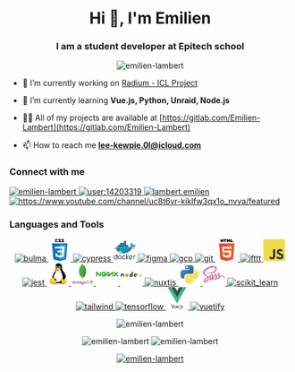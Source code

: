 <!-- ```html -->
<h1 align="center">Hi 👋, I'm Emilien</h1>
<h3 align="center">I am a student developer at Epitech school</h3>

<p align="center">
  <img
    src="https://komarev.com/ghpvc/?username=emilien-lambert&label=Profile%20views&color=0e75b6&style=flat"
    alt="emilien-lambert"
  />
</p>
<!-- ``` -->

- 🔭 I’m currently working on [Radium - ICL Project](http://icl.emilien-lambert.com/)

- 🌱 I’m currently learning **Vue.js, Python, Unraid, Node.js**

- 👨‍💻 All of my projects are available at [https://gitlab.com/Emilien-Lambert](https://gitlab.com/Emilien-Lambert)

- 📫 How to reach me **lee-kewpie.0l@icloud.com**

<!-- ```html -->
<h3 style="text-align: left">Connect with me</h3>
<p>
  <a href="https://linkedin.com/in/emilien-lambert" target="blank">
    <img
      src="https://raw.githubusercontent.com/rahuldkjain/github-profile-readme-generator/master/src/images/icons/Social/linked-in-alt.svg"
      alt="emilien-lambert"
      height="30"
      width="40"
    />
  </a>
  <a href="https://stackoverflow.com/users/user:14203319" target="blank">
    <img
      src="https://raw.githubusercontent.com/rahuldkjain/github-profile-readme-generator/master/src/images/icons/Social/stack-overflow.svg"
      alt="user:14203319"
      height="30"
      width="40"
    />
  </a>
  <a href="https://instagram.com/lambert.emilien" target="blank">
    <img
      src="https://raw.githubusercontent.com/rahuldkjain/github-profile-readme-generator/master/src/images/icons/Social/instagram.svg"
      alt="lambert.emilien"
      height="30"
      width="40"
    />
  </a>
  <a
    href="https://www.youtube.com/c/https://www.youtube.com/channel/uc8t6yr-kiklfw3qx1o_nvya/featured"
    target="blank"
  >
    <img
      src="https://raw.githubusercontent.com/rahuldkjain/github-profile-readme-generator/master/src/images/icons/Social/youtube.svg"
      alt="https://www.youtube.com/channel/uc8t6yr-kiklfw3qx1o_nvya/featured"
      height="30"
      width="40"
    />
  </a>
</p>
<!-- ``` -->

<!-- ```html -->
<h3 style="text-align: left">Languages and Tools</h3>
<p style="text-align: center">
  <a href="https://bulma.io/" target="_blank" rel="noreferrer">
    <img
      src="https://raw.githubusercontent.com/gilbarbara/logos/804dc257b59e144eaca5bc6ffd16949752c6f789/logos/bulma.svg"
      alt="bulma"
      width="40"
      height="40"
    />
  </a>
  <a href="https://www.w3schools.com/css/" target="_blank" rel="noreferrer">
    <img
      src="https://raw.githubusercontent.com/devicons/devicon/master/icons/css3/css3-original-wordmark.svg"
      alt="css3"
      width="40"
      height="40"
    />
  </a>
  <a href="https://www.cypress.io" target="_blank" rel="noreferrer">
    <img
      src="https://raw.githubusercontent.com/simple-icons/simple-icons/6e46ec1fc23b60c8fd0d2f2ff46db82e16dbd75f/icons/cypress.svg"
      alt="cypress"
      width="40"
      height="40"
    />
  </a>
  <a href="https://www.docker.com/" target="_blank" rel="noreferrer">
    <img
      src="https://raw.githubusercontent.com/devicons/devicon/master/icons/docker/docker-original-wordmark.svg"
      alt="docker"
      width="40"
      height="40"
    />
  </a>
  <a href="https://www.figma.com/" target="_blank" rel="noreferrer">
    <img
      src="https://www.vectorlogo.zone/logos/figma/figma-icon.svg"
      alt="figma"
      width="40"
      height="40"
    />
  </a>
  <a href="https://cloud.google.com" target="_blank" rel="noreferrer">
    <img
      src="https://www.vectorlogo.zone/logos/google_cloud/google_cloud-icon.svg"
      alt="gcp"
      width="40"
      height="40"
    />
  </a>
  <a href="https://git-scm.com/" target="_blank" rel="noreferrer">
    <img
      src="https://www.vectorlogo.zone/logos/git-scm/git-scm-icon.svg"
      alt="git"
      width="40"
      height="40"
    />
  </a>
  <a href="https://www.w3.org/html/" target="_blank" rel="noreferrer">
    <img
      src="https://raw.githubusercontent.com/devicons/devicon/master/icons/html5/html5-original-wordmark.svg"
      alt="html5"
      width="40"
      height="40"
    />
  </a>
  <a href="https://ifttt.com/" target="_blank" rel="noreferrer">
    <img
      src="https://www.vectorlogo.zone/logos/ifttt/ifttt-ar21.svg"
      alt="ifttt"
      width="40"
      height="40"
    />
  </a>
  <a
    href="https://developer.mozilla.org/en-US/docs/Web/JavaScript"
    target="_blank"
    rel="noreferrer"
  >
    <img
      src="https://raw.githubusercontent.com/devicons/devicon/master/icons/javascript/javascript-original.svg"
      alt="javascript"
      width="40"
      height="40"
    />
  </a>
  <a href="https://jestjs.io" target="_blank" rel="noreferrer">
    <img
      src="https://www.vectorlogo.zone/logos/jestjsio/jestjsio-icon.svg"
      alt="jest"
      width="40"
      height="40"
    />
  </a>
  <a href="https://www.linux.org/" target="_blank" rel="noreferrer">
    <img
      src="https://raw.githubusercontent.com/devicons/devicon/master/icons/linux/linux-original.svg"
      alt="linux"
      width="40"
      height="40"
    />
  </a>
  <a href="https://www.mongodb.com/" target="_blank" rel="noreferrer">
    <img
      src="https://raw.githubusercontent.com/devicons/devicon/master/icons/mongodb/mongodb-original-wordmark.svg"
      alt="mongodb"
      width="40"
      height="40"
    />
  </a>
  <a href="https://www.nginx.com" target="_blank" rel="noreferrer">
    <img
      src="https://raw.githubusercontent.com/devicons/devicon/master/icons/nginx/nginx-original.svg"
      alt="nginx"
      width="40"
      height="40"
    />
  </a>
  <a href="https://nodejs.org" target="_blank" rel="noreferrer">
    <img
      src="https://raw.githubusercontent.com/devicons/devicon/master/icons/nodejs/nodejs-original-wordmark.svg"
      alt="nodejs"
      width="40"
      height="40"
    />
  </a>
  <a href="https://nuxtjs.org/" target="_blank" rel="noreferrer">
    <img
      src="https://www.vectorlogo.zone/logos/nuxtjs/nuxtjs-icon.svg"
      alt="nuxtjs"
      width="40"
      height="40"
    />
  </a>
  <a href="https://www.python.org" target="_blank" rel="noreferrer">
    <img
      src="https://raw.githubusercontent.com/devicons/devicon/master/icons/python/python-original.svg"
      alt="python"
      width="40"
      height="40"
    />
  </a>
  <a href="https://sass-lang.com" target="_blank" rel="noreferrer">
    <img
      src="https://raw.githubusercontent.com/devicons/devicon/master/icons/sass/sass-original.svg"
      alt="sass"
      width="40"
      height="40"
    />
  </a>
  <a href="https://scikit-learn.org/" target="_blank" rel="noreferrer">
    <img
      src="https://upload.wikimedia.org/wikipedia/commons/0/05/Scikit_learn_logo_small.svg"
      alt="scikit_learn"
      width="40"
      height="40"
    />
  </a>
  <a href="https://tailwindcss.com/" target="_blank" rel="noreferrer">
    <img
      src="https://www.vectorlogo.zone/logos/tailwindcss/tailwindcss-icon.svg"
      alt="tailwind"
      width="40"
      height="40"
    />
  </a>
  <a href="https://www.tensorflow.org" target="_blank" rel="noreferrer">
    <img
      src="https://www.vectorlogo.zone/logos/tensorflow/tensorflow-icon.svg"
      alt="tensorflow"
      width="40"
      height="40"
    />
  </a>
  <a href="https://vuejs.org/" target="_blank" rel="noreferrer">
    <img
      src="https://raw.githubusercontent.com/devicons/devicon/master/icons/vuejs/vuejs-original-wordmark.svg"
      alt="vuejs"
      width="40"
      height="40"
    />
  </a>
  <a href="https://vuetifyjs.com/en/" target="_blank" rel="noreferrer">
    <img
      src="https://bestofjs.org/logos/vuetify.svg"
      alt="vuetify"
      width="40"
      height="40"
    />
  </a>
</p>
<!-- ``` -->

<p style="text-align: center"><img src="https://github-readme-stats.vercel.app/api/top-langs?username=emilien-lambert&show_icons=true&locale=en&layout=compact" alt="emilien-lambert" /></p>

<p style="text-align: center">
<img  src="https://github-readme-stats.vercel.app/api?username=emilien-lambert&show_icons=true&locale=en" alt="emilien-lambert" />
<img  src="https://github-readme-streak-stats.herokuapp.com/?user=emilien-lambert&" alt="emilien-lambert" />
</p>

<p style="text-align: center">
  <a href="https://github.com/ryo-ma/github-profile-trophy"
    ><img
      src="https://github-profile-trophy.vercel.app/?username=emilien-lambert"
      alt="emilien-lambert"
  /></a>
</p>
